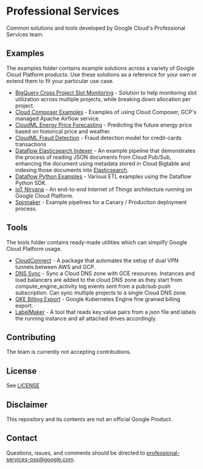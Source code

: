 # Professional Services
Common solutions and tools developed by Google Cloud's Professional Services team.

## Examples
The examples folder contains example solutions across a variety of Google Cloud Platform products. Use these solutions as a reference for your own or extend them to fit your particular use case.

* [BigQuery Cross Project Slot Monitoring](/examples/bigquery-cross-project-slot-monitoring) - Solution to help monitoring slot utilization across multiple projects, while breaking down allocation per project.
* [Cloud Composer Examples](/examples/cloud-composer-examples) - Examples of using Cloud Composer, GCP's managed Apache Airflow service.
* [CloudML Energy Price Forecasting](/examples/cloudml-energy-price-forecasting) - Predicting the future energy price based on historical price and weather.
* [CloudML Fraud Detection](/examples/cloudml-fraud-detection) - Fraud detection model for credit-cards transactions
* [Dataflow Elasticsearch Indexer](/examples/dataflow-elasticsearch-indexer) - An example pipeline that demonstrates the process of reading JSON documents from Cloud Pub/Sub, enhancing the document using metadata stored in Cloud Bigtable and indexing those documents into [Elasticsearch](https://www.elastic.co/).
* [Dataflow Python Examples](/examples/dataflow-python-examples) - Various ETL examples using the Dataflow Python SDK.
* [IoT Nirvana](/examples/iot-nirvana) - An end-to-end Internet of Things architecture running on Google Cloud Platform.
* [Spinnaker](/examples/spinnaker) - Example pipelines for a Canary / Production deployment process.

## Tools
The tools folder contains ready-made utilities which can simpilfy Google Cloud Platform usage.

* [CloudConnect](/tools/cloudconnect) - A package that automates the setup of dual VPN tunnels between AWS and GCP.
* [DNS Sync](/tools/dns-sync) - Sync a Cloud DNS zone with GCE resources. Instances and load balancers are added to the cloud DNS zone as they start from compute_engine_activity log events sent from a pub/sub push subscription. Can sync multiple projects to a single Cloud DNS zone.
* [GKE Billing Export](/tools/gke-billing-export) - Google Kubernetes Engine fine grained billing export.
* [LabelMaker](/tools/labelmaker) - A tool that reads key:value pairs from a json file and labels the running instance and all attached drives accordingly.

## Contributing
The team is currently not accepting contributions.

## License
See [LICENSE](/LICENSE)

## Disclaimer
This repository and its contents are not an official Google Product.

## Contact
Questions, issues, and comments should be directed to
[professional-services-oss@google.com](mailto:professional-services-oss@google.com).
